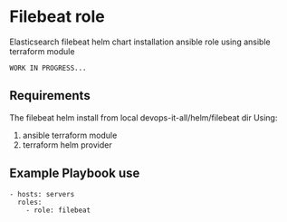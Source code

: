 Filebeat role
=============

Elasticsearch filebeat helm chart installation ansible role using ansible terraform module 

    WORK IN PROGRESS...

Requirements
------------

The filebeat helm install from local devops-it-all/helm/filebeat dir 
Using: 
1) ansible terraform module
2) terraform helm provider


Example Playbook use
--------------------
    - hosts: servers
      roles:
        - role: filebeat

